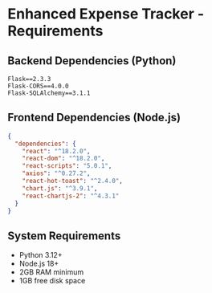 # Enhanced Expense Tracker - Requirements

## Backend Dependencies (Python)
```
Flask==2.3.3
Flask-CORS==4.0.0
Flask-SQLAlchemy==3.1.1
```

## Frontend Dependencies (Node.js)
```json
{
  "dependencies": {
    "react": "^18.2.0",
    "react-dom": "^18.2.0",
    "react-scripts": "5.0.1",
    "axios": "^0.27.2",
    "react-hot-toast": "^2.4.0",
    "chart.js": "^3.9.1",
    "react-chartjs-2": "^4.3.1"
  }
}
```

## System Requirements
- Python 3.12+ 
- Node.js 18+
- 2GB RAM minimum
- 1GB free disk space
